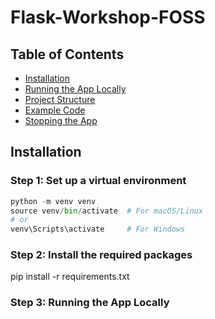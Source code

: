 # Flask-Workshop-FOSS

## Table of Contents
- [Installation](#installation)
- [Running the App Locally](#running-the-app-locally)
- [Project Structure](#project-structure)
- [Example Code](#example-code)
- [Stopping the App](#stopping-the-app)

## Installation

### Step 1: Set up a virtual environment

```python
python -m venv venv
source venv/bin/activate  # For macOS/Linux
# or
venv\Scripts\activate     # For Windows
```

### Step 2: Install the required packages
pip install -r requirements.txt

### Step 3: Running the App Locally
